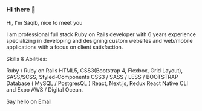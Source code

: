 ### Hi there 👋

Hi, I'm Saqib, nice to meet you

I am professional full stack Ruby on Rails developer with 6 years experience specializing in developing and designing custom websites and web/mobile applications with a focus on client satisfaction. 



Skills & Abilities:

 Ruby / Ruby on Rails 
 HTML5, CSS3(Bootstrap 4, Flexbox, Grid Layout), SASS/SCSS, Styled-Components 
 CSS3 / SASS / LESS / BOOTSTRAP 
 Database ( MySQL / PostgresQL ) 
 React, Next.js, Redux 
 React Native CLI and Expo 
 AWS / Digital Ocean.

Say hello on <a href='mailto:saqibghaffar324@gmail.com'>Email</a>
